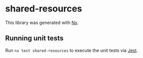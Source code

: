 # shared-resources

This library was generated with [Nx](https://nx.dev).

## Running unit tests

Run `nx test shared-resources` to execute the unit tests via [Jest](https://jestjs.io).
